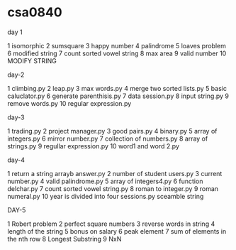 # csa0840 
day 1

1 isomorphic
2 sumsquare
3 happy number
4 palindrome
5 loaves problem
6 modified string
7 count sorted vowel string
8 max area
9 valid number
10 MODIFY STRING

day-2

1 climbing.py
2 leap.py
3 max words.py
4 merge two sorted lists.py
5 basic caluclator.py
6 generate parenthisis.py
7 data session.py
8 input string.py
9 remove words.py
10 regular expression.py

day-3

1 trading.py
2 project manager.py
3 good pairs.py
4 binary.py
5 array of integers.py
6 mirror number.py
7 collection of numbers.py
8 array of strings.py
9 regullar expression.py
10 word1 and word 2.py

day-4

1 return a string arrayb answer.py
2 number of student users.py
3 current number.py
4 valid palindrome.py
5 array of integers4.py
6 function delchar.py
7 count sorted vowel string.py
8 roman to integer.py
9 roman numeral.py
10 year is divided into four sessions.py
sceamble string

DAY-5

1 Robert problem
2 perfect square numbers
3 reverse words in string
4 length of the string
5 bonus on salary
6 peak element
7 sum of elements in the nth row
8 Longest Substring
9 NxN

